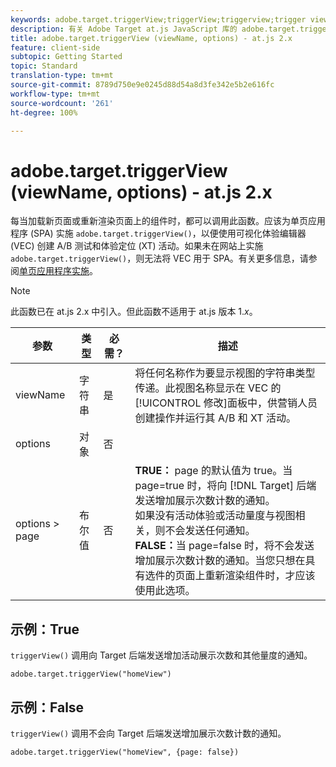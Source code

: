 ```yaml
---
keywords: adobe.target.triggerView;triggerView;triggerview;trigger view;at.js;functions;function;viewName;viewname;view name
description: 有关 Adobe Target at.js JavaScript 库的 adobe.target.triggerView (viewName, options) 函数的信息。
title: adobe.target.triggerView (viewName, options) - at.js 2.x
feature: client-side
subtopic: Getting Started
topic: Standard
translation-type: tm+mt
source-git-commit: 8789d750e9e0245d88d54a8d3fe342e5b2e616fc
workflow-type: tm+mt
source-wordcount: '261'
ht-degree: 100%

---
```



# adobe.target.triggerView (viewName, options) - at.js 2.x

每当加载新页面或重新渲染页面上的组件时，都可以调用此函数。应该为单页应用程序 (SPA) 实施 `adobe.target.triggerView()`，以便使用可视化体验编辑器 (VEC) 创建 A/B 测试和体验定位 (XT) 活动。如果未在网站上实施 `adobe.target.triggerView()`，则无法将 VEC 用于 SPA。有关更多信息，请参阅[单页应用程序实施](/help/c-implementing-target/c-implementing-target-for-client-side-web/how-to-deployatjs/target-atjs-single-page-application.md)。

>[!NOTE]
>
>此函数已在 at.js 2.x 中引入。但此函数不适用于 at.js 版本 1.*x*。

| 参数 | 类型 | 必需？ | 描述 |
| --- | --- | --- | --- |
| viewName | 字符串 | 是 | 将任何名称作为要显示视图的字符串类型传递。此视图名称显示在 VEC 的[!UICONTROL 修改]面板中，供营销人员创建操作并运行其 A/B 和 XT 活动。 |
| options | 对象 | 否 |  |
| options > page | 布尔值 | 否 | **TRUE：** page 的默认值为 true。当 page=true 时，将向 [!DNL Target] 后端发送增加展示次数计数的通知。<br>如果没有活动体验或活动量度与视图相关，则不会发送任何通知。<br>**FALSE：**&#x200B;当 page=false 时，将不会发送增加展示次数计数的通知。当您只想在具有选件的页面上重新渲染组件时，才应该使用此选项。 |

## 示例：True

`triggerView()` 调用向 Target 后端发送增加活动展示次数和其他量度的通知。

```
adobe.target.triggerView("homeView")
```

## 示例：False

`triggerView()` 调用不会向 Target 后端发送增加展示次数计数的通知。

```
adobe.target.triggerView("homeView", {page: false})
```
